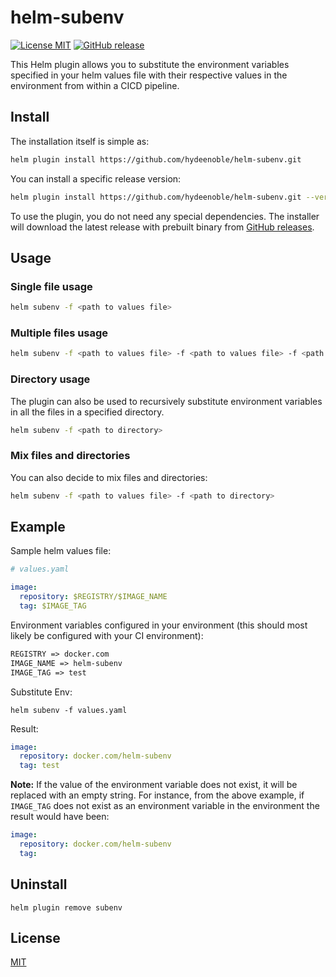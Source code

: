 # helm-subenv
[![License MIT](https://img.shields.io/badge/license-MIT-blue.svg?style=flat)](LICENSE)
[![GitHub release](https://img.shields.io/github/v/release/hydeenoble/helm-subenv.svg)](https://github.com/hydeenoble/helm-subenv/releases)

This Helm plugin allows you to substitute the environment variables specified in your helm values file with their respective values in the environment from within a CICD pipeline.

## Install

The installation itself is simple as:

```bash
helm plugin install https://github.com/hydeenoble/helm-subenv.git
```
You can install a specific release version:
```bash
helm plugin install https://github.com/hydeenoble/helm-subenv.git --version <release version>
```

To use the plugin, you do not need any special dependencies. The installer will download the latest release with prebuilt binary from [GitHub releases](https://github.com/hydeenoble/helm-subenv/releases).

## Usage

### Single file usage
```bash
helm subenv -f <path to values file>
```

### Multiple files usage
```bash
helm subenv -f <path to values file> -f <path to values file> -f <path to values file>
```

### Directory usage
The plugin can also be used to recursively substitute environment variables in all the files in a specified directory.
```bash
helm subenv -f <path to directory>
```

### Mix files and directories
You can also decide to mix files and directories:
```bash
helm subenv -f <path to values file> -f <path to directory>
```

## Example
Sample helm values file:
```yaml
# values.yaml

image:
  repository: $REGISTRY/$IMAGE_NAME
  tag: $IMAGE_TAG
```
Environment variables configured in your environment (this should most likely be configured with your CI environment): 
```txt
REGISTRY => docker.com
IMAGE_NAME => helm-subenv
IMAGE_TAG => test
```
Substitute Env:
```
helm subenv -f values.yaml
```
Result: 
```yaml
image:
  repository: docker.com/helm-subenv
  tag: test
```
**Note:** If the value of the environment variable does not exist, it will be replaced with an empty string. For instance, from the above example, if `IMAGE_TAG` does not exist as an environment variable in the environment the result would have been: 

```yaml
image:
  repository: docker.com/helm-subenv
  tag:
```

## Uninstall
```
helm plugin remove subenv
```
## License

[MIT](LICENSE)
